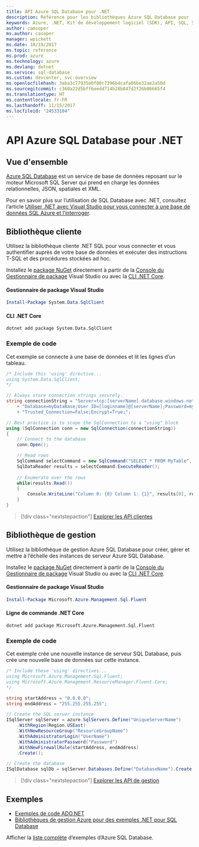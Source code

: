 ```yaml
---
title: API Azure SQL Database pour .NET
description: Référence pour les bibliothèques Azure SQL Database pour .NET
keywords: Azure, .NET, Kit de développement logiciel (SDK), API, SQL, SQL Database
author: camsoper
ms.author: casoper
manager: wpickett
ms.date: 10/19/2017
ms.topic: reference
ms.prod: azure
ms.technology: azure
ms.devlang: dotnet
ms.service: sql-database
ms.custom: devcenter, svc-overview
ms.openlocfilehash: 3aba3c77935e0f00c7396b4cafa06be32ae2a50d
ms.sourcegitcommit: c360a22d5bff6eedd714b28b847d2f26b06665f4
ms.translationtype: HT
ms.contentlocale: fr-FR
ms.lasthandoff: 11/15/2017
ms.locfileid: "24533104"
---
```

# <a name="azure-sql-database-apis-for-net"></a>API Azure SQL Database pour .NET

## <a name="overview"></a>Vue d'ensemble

[Azure SQL Database](https://docs.microsoft.com/azure/sql-database/sql-database-technical-overview) est un service de base de données reposant sur le moteur Microsoft SQL Server qui prend en charge les données relationnelles, JSON, spatiales et XML. 

Pour en savoir plus sur l’utilisation de SQL Database avec .NET, consultez l’article [Utiliser .NET avec Visual Studio pour vous connecter à une base de données SQL Azure et l’interroger](https://docs.microsoft.com/azure/sql-database/sql-database-connect-query-dotnet-visual-studio).

## <a name="client-library"></a>Bibliothèque cliente

Utilisez la bibliothèque cliente .NET SQL pour vous connecter et vous authentifier auprès de votre base de données et exécuter des instructions T-SQL et des procédures stockées ad hoc.

Installez le [package NuGet]( https://www.nuget.org/packages/System.Data.SqlClient) directement à partir de la [Console du Gestionnaire de package](https://docs.microsoft.com/nuget/tools/package-manager-console) Visual Studio ou avec la [CLI .NET Core](https://docs.microsoft.com/dotnet/core/tools/dotnet-add-package).

#### <a name="visual-studio-package-manager"></a>Gestionnaire de package Visual Studio

```powershell
Install-Package System.Data.SqlClient
```

#### <a name="net-core-cli"></a>CLI .NET Core

```bash
dotnet add package System.Data.SqlClient
```

### <a name="code-example"></a>Exemple de code

Cet exemple se connecte à une base de données et lit les lignes d’un tableau.

```csharp
/* Include this 'using' directive...
using System.Data.SqlClient;
*/

// Always store connection strings securely. 
string connectionString = "Server=tcp:[serverName].database.windows.net;" 
    + "Database=myDataBase;User ID=[loginname]@[serverName];Password=myPassword;"
    + "Trusted_Connection=False;Encrypt=True;";

// Best practice is to scope the SqlConnection to a "using" block
using (SqlConnection conn = new SqlConnection(connectionString))
{
    // Connect to the database
    conn.Open();

    // Read rows
    SqlCommand selectCommand = new SqlCommand("SELECT * FROM MyTable", conn);
    SqlDataReader results = selectCommand.ExecuteReader();
    
    // Enumerate over the rows
    while(results.Read())
    {
        Console.WriteLine("Column 0: {0} Column 1: {1}", results[0], results[1]);
    }
}
```

> [!div class="nextstepaction"]
> [Explorer les API clientes](/dotnet/api/overview/azure/sql/client)

## <a name="management-library"></a>Bibliothèque de gestion

Utilisez la bibliothèque de gestion Azure SQL Database pour créer, gérer et mettre à l’échelle des instances de serveur Azure SQL Database.

Installez le [package NuGet](https://www.nuget.org/packages/Microsoft.Azure.Management.Sql.Fluent/) directement à partir de la [Console du Gestionnaire de package](https://docs.microsoft.com/nuget/tools/package-manager-console) Visual Studio ou avec la [CLI .NET Core](https://docs.microsoft.com/dotnet/core/tools/dotnet-add-package).

#### <a name="visual-studio-package-manager"></a>Gestionnaire de package Visual Studio

```powershell
Install-Package Microsoft.Azure.Management.Sql.Fluent
``` 

#### <a name="net-core-command-line"></a>Ligne de commande .NET Core

```bash
dotnet add package Microsoft.Azure.Management.Sql.Fluent
```

### <a name="code-example"></a>Exemple de code

Cet exemple crée une nouvelle instance de serveur SQL Database, puis crée une nouvelle base de données sur cette instance.

```csharp
/* Include these 'using' directives...
using Microsoft.Azure.Management.Sql.Fluent;
using Microsoft.Azure.Management.ResourceManager.Fluent.Core;
*/

string startAddress = "0.0.0.0";
string endAddress = "255.255.255.255";

// Create the SQL server instance
ISqlServer sqlServer = azure.SqlServers.Define("UniqueServerName")
    .WithRegion(Region.USEast)
    .WithNewResourceGroup("ResourceGroupName")
    .WithAdministratorLogin("UserName")
    .WithAdministratorPassword("Password")
    .WithNewFirewallRule(startAddress, endAddress)
    .Create();

// Create the database
ISqlDatabase sqlDb = sqlServer.Databases.Define("DatabaseName").Create();
```

> [!div class="nextstepaction"]
> [Explorer les API de gestion](/dotnet/api/overview/azure/sql/management)

## <a name="samples"></a>Exemples

- [Exemples de code ADO.NET](/dotnet/framework/data/adonet/ado-net-code-examples)
- [Bibliothèques de gestion Azure pour des exemples .NET pour SQL Database](/dotnet/azure/dotnet-sdk-azure-sql-database-samples)

Afficher la [liste complète](https://azure.microsoft.com/en-us/resources/samples/?platform=dotnet&term=sql+database) d’exemples d’Azure SQL Database.

